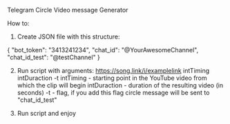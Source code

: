 Telegram Circle Video message Generator

How to:

1. Create JSON file with this structure:

{
  "bot_token": "3413241234",
  "chat_id": "@YourAwesomeChannel",
  "chat_id_test": "@testChannel"
}

2. Run script with arguments: https://song.link/i/examplelink intTiming intDuraction -t
intTiming - starting point in the YouTube video from which the clip will begin
intDuraction - duration of the resulting video (in seconds)
-t - flag, if you add this flag circle message will be sent to "chat_id_test"

3. Run script and enjoy
